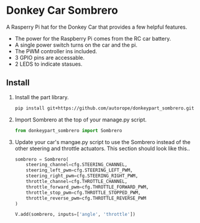 Donkey Car Sombrero 
======= 
A Rasperry Pi hat for the Donkey Car that provides a few helpful features. 

* The power for the Raspberry Pi comes from the RC car battery.
* A single power switch turns on the car and the pi.
* The PWM controller ins included.
* 3 GPIO pins are accessable. 
* 2 LEDS to indicate stasues. 


## Install 
1. Install the part library.
    ```bash
    pip install git+https://github.com/autorope/donkeypart_sombrero.git
    ```

2. Import Sombrero at the top of your manage.py script.
    ```python
    from donkeypart_sombrero import Sombrero
    ```

3. Update your car's mangae.py script to use the Sombrero instead of the 
other steering and throttle actuators. This section should look like this..

    ```python
    sombrero = Sombrero(
        steering_channel=cfg.STEERING_CHANNEL,
        steering_left_pwm=cfg.STEERING_LEFT_PWM,
        steering_right_pwm=cfg.STEERING_RIGHT_PWM,
        throttle_channel=cfg.THROTTLE_CHANNEL,
        throttle_forward_pwm=cfg.THROTTLE_FORWARD_PWM,
        throttle_stop_pwm=cfg.THROTTLE_STOPPED_PWM,
        throttle_reverse_pwm=cfg.THROTTLE_REVERSE_PWM
    )
    
    V.add(sombrero, inputs=['angle', 'throttle'])
    ```
